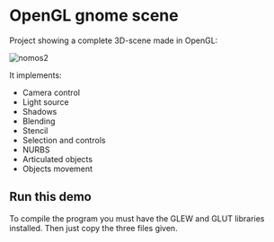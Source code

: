 # OpenGL gnome scene
Project showing a complete 3D-scene made in OpenGL:

![nomos2](https://user-images.githubusercontent.com/87211165/170304083-2c61fce2-1a71-4104-af44-b9edef0fb910.png)

It implements:

- Camera control
- Light source
- Shadows
- Blending
- Stencil
- Selection and controls
- NURBS
- Articulated objects
- Objects movement

## Run this demo
To compile the program you must have the GLEW and GLUT libraries installed.
Then just copy the three files given.

